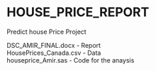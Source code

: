 # HOUSE_PRICE_REPORT
Predict house Price Project 

DSC_AMIR_FINAL.docx - Report  </br>
HousePrices_Canada.csv - Data  </br>
houseprice_Amir.sas - Code for the anaysis  </br>
